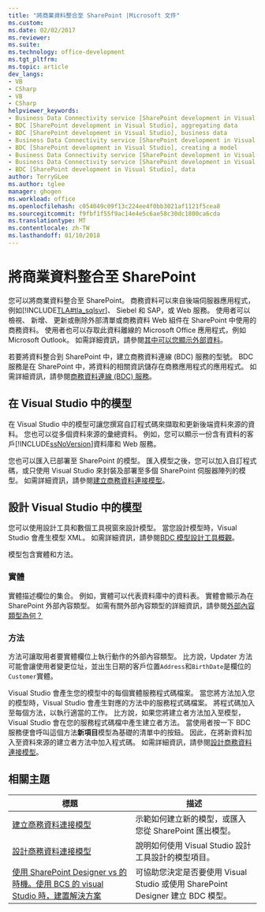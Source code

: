 ```yaml
---
title: "將商業資料整合至 SharePoint |Microsoft 文件"
ms.custom: 
ms.date: 02/02/2017
ms.reviewer: 
ms.suite: 
ms.technology: office-development
ms.tgt_pltfrm: 
ms.topic: article
dev_langs:
- VB
- CSharp
- VB
- CSharp
helpviewer_keywords:
- Business Data Connectivity service [SharePoint development in Visual Studio], business data
- BDC [SharePoint development in Visual Studio], aggregating data
- BDC [SharePoint development in Visual Studio], business data
- Business Data Connectivity service [SharePoint development in Visual Studio], aggregating data
- BDC [SharePoint development in Visual Studio], creating a model
- Business Data Connectivity service [SharePoint development in Visual Studio], creating a model
- Business Data Connectivity service [SharePoint development in Visual Studio], data
- BDC [SharePoint development in Visual Studio], data
author: TerryGLee
ms.author: tglee
manager: ghogen
ms.workload: office
ms.openlocfilehash: c054049c09f13c224ee4f0bb3021af1121f5cea8
ms.sourcegitcommit: f9fbf1f55f9ac14e4e5c6ae58c30dc1800ca6cda
ms.translationtype: MT
ms.contentlocale: zh-TW
ms.lasthandoff: 01/10/2018
---
```

# <a name="integrating-business-data-into-sharepoint"></a>將商業資料整合至 SharePoint
  您可以將商業資料整合至 SharePoint。 商務資料可以來自後端伺服器應用程式，例如[!INCLUDE[TLA#tla_sqlsvr](../sharepoint/includes/tlasharptla-sqlsvr-md.md)]、 Siebel 和 SAP，或 Web 服務。 使用者可以檢視、 新增、 更新或刪除外部清單或商務資料 Web 組件在 SharePoint 中使用的商務資料。  使用者也可以存取此資料離線的 Microsoft Office 應用程式，例如 Microsoft Outlook。 如需詳細資訊，請參閱[其中可以您顯示外部資料](http://go.microsoft.com/fwlink/?LinkId=169295)。  
  
 若要將資料整合到 SharePoint 中，建立商務資料連線 (BDC) 服務的型號。 BDC 服務是在 SharePoint 中，將資料的相關資訊儲存在商務應用程式的應用程式。 如需詳細資訊，請參閱[商務資料連線 (BDC) 服務](http://go.microsoft.com/fwlink/?LinkID=169276)。  
  
## <a name="models-in-visual-studio"></a>在 Visual Studio 中的模型  
 在 Visual Studio 中的模型可讓您撰寫自訂程式碼來擷取和更新後端資料來源的資料。 您也可以從多個資料來源的彙總資料。 例如，您可以顯示一份含有資料的客戶[!INCLUDE[ssNoVersion](../sharepoint/includes/ssnoversion-md.md)]資料庫和 Web 服務。  
  
 您也可以匯入已部署至 SharePoint 的模型。 匯入模型之後，您可以加入自訂程式碼，或只使用 Visual Studio 來封裝及部署至多個 SharePoint 伺服器陣列的模型。 如需詳細資訊，請參閱[建立商務資料連接模型](../sharepoint/creating-a-business-data-connectivity-model.md)。  
  
## <a name="designing-a-model-in-visual-studio"></a>設計 Visual Studio 中的模型  
 您可以使用設計工具和數個工具視窗來設計模型。 當您設計模型時，Visual Studio 會產生模型 XML。 如需詳細資訊，請參閱[BDC 模型設計工具概觀](../sharepoint/bdc-model-design-tools-overview.md)。  
  
 模型包含實體和方法。  
  
### <a name="entities"></a>實體  
 實體描述欄位的集合。 例如，實體可以代表資料庫中的資料表。 實體會顯示為在 SharePoint 外部內容類型。 如需有關外部內容類型的詳細資訊，請參閱[外部內容類型為何？](http://go.microsoft.com/fwlink/?LinkId=169293)  
  
### <a name="methods"></a>方法  
 方法可讓取用者要實體欄位上執行動作的外部內容類型。 比方說，Updater 方法可能會讓使用者變更位址，並出生日期的客戶位置`Address`和`BirthDate`是欄位的`Customer`實體。  
  
 Visual Studio 會產生您的模型中的每個實體服務程式碼檔案。 當您將方法加入您的模型時，Visual Studio 會產生對應的方法中的服務程式碼檔案。 將程式碼加入至每個方法，以執行適當的工作。 比方說，如果您將建立者方法加入至模型，Visual Studio 會在您的服務程式碼檔中產生建立者方法。 當使用者按一下 BDC 服務便會呼叫這個方法**新項目**模型為基礎的清單中的按鈕。 因此，在將新資料加入至資料來源的建立者方法中加入程式碼。 如需詳細資訊，請參閱[設計商務資料連接模型](../sharepoint/designing-a-business-data-connectivity-model.md)。  
  
## <a name="related-topics"></a>相關主題  
  
|標題|描述|  
|-----------|-----------------|  
|[建立商務資料連接模型](../sharepoint/creating-a-business-data-connectivity-model.md)|示範如何建立新的模型，或匯入您從 SharePoint 匯出模型。|  
|[設計商務資料連接模型](../sharepoint/designing-a-business-data-connectivity-model.md)|說明如何使用 Visual Studio 設計工具設計的模型項目。|  
|[使用 SharePoint Designer vs 的時機。使用 BCS 的 visual Studio 時，建置解決方案](http://go.microsoft.com/fwlink/?LinkID=183448)|可協助您決定是否要使用 Visual Studio 或使用 SharePoint Designer 建立 BDC 模型。|  
  
  